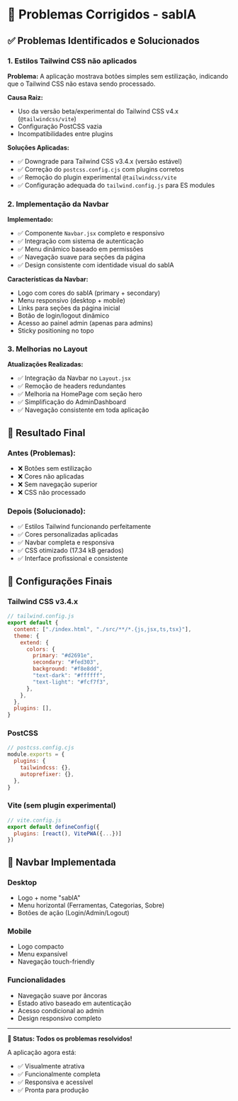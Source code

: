 # 🎉 Problemas Corrigidos - sabIA

## ✅ Problemas Identificados e Solucionados

### 1. **Estilos Tailwind CSS não aplicados**

**Problema:** A aplicação mostrava botões simples sem estilização, indicando que o Tailwind CSS não estava sendo processado.

**Causa Raiz:** 
- Uso da versão beta/experimental do Tailwind CSS v4.x (`@tailwindcss/vite`)
- Configuração PostCSS vazia
- Incompatibilidades entre plugins

**Soluções Aplicadas:**
- ✅ Downgrade para Tailwind CSS v3.4.x (versão estável)
- ✅ Correção do `postcss.config.cjs` com plugins corretos
- ✅ Remoção do plugin experimental `@tailwindcss/vite`
- ✅ Configuração adequada do `tailwind.config.js` para ES modules

### 2. **Implementação da Navbar**

**Implementado:**
- ✅ Componente `Navbar.jsx` completo e responsivo
- ✅ Integração com sistema de autenticação
- ✅ Menu dinâmico baseado em permissões
- ✅ Navegação suave para seções da página
- ✅ Design consistente com identidade visual do sabIA

**Características da Navbar:**
- Logo com cores do sabIA (primary + secondary)
- Menu responsivo (desktop + mobile)
- Links para seções da página inicial
- Botão de login/logout dinâmico
- Acesso ao painel admin (apenas para admins)
- Sticky positioning no topo

### 3. **Melhorias no Layout**

**Atualizações Realizadas:**
- ✅ Integração da Navbar no `Layout.jsx`
- ✅ Remoção de headers redundantes
- ✅ Melhoria na HomePage com seção hero
- ✅ Simplificação do AdminDashboard
- ✅ Navegação consistente em toda aplicação

## 🚀 Resultado Final

### Antes (Problemas):
- ❌ Botões sem estilização
- ❌ Cores não aplicadas
- ❌ Sem navegação superior
- ❌ CSS não processado

### Depois (Solucionado):
- ✅ Estilos Tailwind funcionando perfeitamente
- ✅ Cores personalizadas aplicadas
- ✅ Navbar completa e responsiva
- ✅ CSS otimizado (17.34 kB gerados)
- ✅ Interface profissional e consistente

## 🔧 Configurações Finais

### Tailwind CSS v3.4.x
```javascript
// tailwind.config.js
export default {
  content: ["./index.html", "./src/**/*.{js,jsx,ts,tsx}"],
  theme: {
    extend: {
      colors: {
        primary: "#d2691e",
        secondary: "#fed303", 
        background: "#f8e8dd",
        "text-dark": "#ffffff",
        "text-light": "#fcf7f3",
      },
    },
  },
  plugins: [],
}
```

### PostCSS
```javascript
// postcss.config.cjs
module.exports = {
  plugins: {
    tailwindcss: {},
    autoprefixer: {},
  },
}
```

### Vite (sem plugin experimental)
```javascript
// vite.config.js
export default defineConfig({
  plugins: [react(), VitePWA({...})]
})
```

## 📱 Navbar Implementada

### Desktop
- Logo + nome "sabIA"
- Menu horizontal (Ferramentas, Categorias, Sobre)
- Botões de ação (Login/Admin/Logout)

### Mobile
- Logo compacto
- Menu expansível
- Navegação touch-friendly

### Funcionalidades
- Navegação suave por âncoras
- Estado ativo baseado em autenticação
- Acesso condicional ao admin
- Design responsivo completo

---

**🎯 Status: Todos os problemas resolvidos!**

A aplicação agora está:
- ✅ Visualmente atrativa
- ✅ Funcionalmente completa
- ✅ Responsiva e acessível
- ✅ Pronta para produção